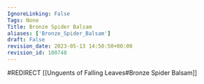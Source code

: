 ```yaml
---
IgnoreLinking: False
Tags: None
Title: Bronze Spider Balsam
aliases: ['Bronze_Spider_Balsam']
draft: False
revision_date: 2023-05-13 14:50:50+00:00
revision_id: 100748
---
```


#REDIRECT [[Unguents of Falling Leaves#Bronze Spider Balsam]]